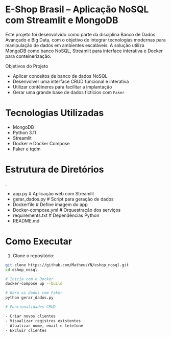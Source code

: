 # E-Shop Brasil – Aplicação NoSQL com Streamlit e MongoDB

Este projeto foi desenvolvido como parte da disciplina Banco de Dados Avançado e Big Data, com o objetivo de integrar tecnologias modernas para manipulação de dados em ambientes escaláveis. A solução utiliza MongoDB como banco NoSQL, Streamlit para interface interativa e Docker para conteinerização.

 Objetivos do Projeto

- Aplicar conceitos de banco de dados NoSQL
- Desenvolver uma interface CRUD funcional e interativa
- Utilizar contêineres para facilitar a implantação
- Gerar uma grande base de dados fictícios com `Faker`

# Tecnologias Utilizadas

- MongoDB
- Python 3.11
- Streamlit
- Docker e Docker Compose
- Faker e tqdm

# Estrutura de Diretórios

.
- app.py # Aplicação web com Streamlit
-  gerar_dados.py # Script para geração de dados
-  Dockerfile # Define imagem do app
-  Docker-compose.yml # Orquestração dos serviços
-  requirements.txt # Dependências Python
-  README.md


# Como Executar

1. Clone o repositório:

```bash
git clone https://github.com/MatheusYN/eshop_nosql.git
cd eshop_nosql

# Inicia com o Docker
docker-compose up --build

# Gera os dados com Faker
python gerar_dados.py

# Funcionalidades CRUD

- Criar novos clientes
- Visualizar registros existentes
- Atualizar nome, email e telefone
- Excluir clientes

